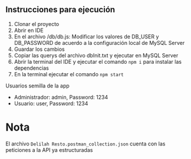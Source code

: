 
## Instrucciones para ejecución

1. Clonar el proyecto
2. Abrir en IDE
3. En el archivo /db/db.js: Modificar los valores de DB_USER y DB_PASSWORD de acuerdo a la configuración local de MySQL Server
4. Guardar los cambios
5. Copiar las querys del archivo dbInit.txt y ejecutar en MySQL Server
5. Abrir la terminal del IDE y ejecutar el comando `npm i` para instalar las dependencias
6. En la terminal ejecutar el comando `npm start`

Usuarios semilla de la app 
* Administrador: admin, Password: 1234
* Usuario: user, Password: 1234

# Nota

El archivo `Delilah Resto.postman_collection.json` cuenta con las peticiones a la API ya estructuradas
